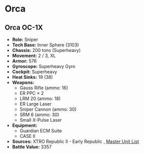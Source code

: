 # Orca
## Orca OC-1X
- **Role:** Sniper
- **Tech Base:** Inner Sphere (3103)
- **Chassis:** 200 tons (Superheavy)
- **Movement:** 2 / 3, XL
- **Armor:** 576
- **Gyroscope:** Superheavy Gyro
- **Cockpit:** Superheavy
- **Heat Sinks:** 19 (38)
- **Weapons:**
  - Gauss Rifle (ammo: 16)
  - ER PPC × 2
  - LRM 20 (ammo: 18)
  - ER Large Laser
  - Sniper Cannon (ammo: 30)
  - SRM 6 (ammo: 30)
  - Small X-Pulse Laser
- **Equipment:**
  - Guardian ECM Suite
  - CASE II
- **Sources:** XTRO Republic II - Early Republic  , [Master Unit List](http://masterunitlist.info/Unit/Details/7356/orca-oc-1x)
- **Battle Value:** 3357


